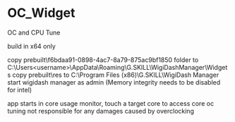 # OC_Widget
OC and CPU Tune

build in x64 only

copy  prebuilt\f6bdaa91-0898-4ac7-8a79-875ac9bf1850 folder to C:\Users\<username>\AppData\Roaming\G.SKILL\WigiDashManager\Widgets
copy  prebuilt\res to C:\Program Files (x86)\G.SKILL\WigiDash Manager
start wigidash manager as admin
(Memory integrity needs to be disabled for intel)

app starts in core usage monitor, touch a target core to access core oc tuning
not responsible for any damages caused by overclocking

